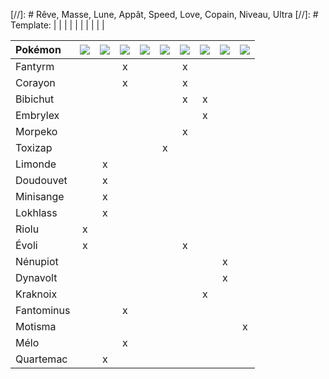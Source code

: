 [//]: # Rêve, Masse, Lune, Appât, Speed, Love, Copain, Niveau, Ultra
[//]: # Template: | | | | | | | | | |

|Pokémon|![](https://www.pokepedia.fr/images/b/b3/R%C3%AAve_Ball.png)|![](https://www.pokepedia.fr/images/8/8e/Masse_Ball.png)|![](https://www.pokepedia.fr/images/d/df/Lune_Ball.png)|![](https://www.pokepedia.fr/images/8/80/App%C3%A2t_Ball.png)|![](https://www.pokepedia.fr/images/0/03/Speed_Ball.png)|![](https://www.pokepedia.fr/images/0/0d/Love_Ball.png)|![](https://www.pokepedia.fr/images/c/c9/Copain_Ball.png)|![](https://www.pokepedia.fr/images/9/9d/Niveau_Ball.png)|![](https://www.pokepedia.fr/images/3/34/Ultra_Ball.png)
|:----------|:----------:|:----------:|:----------:|:----------:|:----------:|:----------:|:----------:|:----------:|:----------:|
|Fantyrm    | | |x| | |x| | | |
|Corayon    | | |x| | |x| | | |
|Bibichut   | | | | | |x|x| | |
|Embrylex   | | | | | | |x| | |
|Morpeko    | | | | | |x| | | |
|Toxizap    | | | | |x| | | | |
|Limonde    | |x| | | | | | | |
|Doudouvet  | |x| | | | | | | |
|Minisange  | |x| | | | | | | |
|Lokhlass   | |x| | | | | | | |
|Riolu      |x| | | | | | | | |
|Évoli      |x| | | | |x| | | |
|Nénupiot   | | | | | | | |x| |
|Dynavolt   | | | | | | | |x| |
|Kraknoix   | | | | | | |x| | |
|Fantominus | | |x| | | | | | |
|Motisma    | | | | | | | | |x|
|Mélo       | | |x| | | | | | |
|Quartemac  | |x| | | | | | | |
